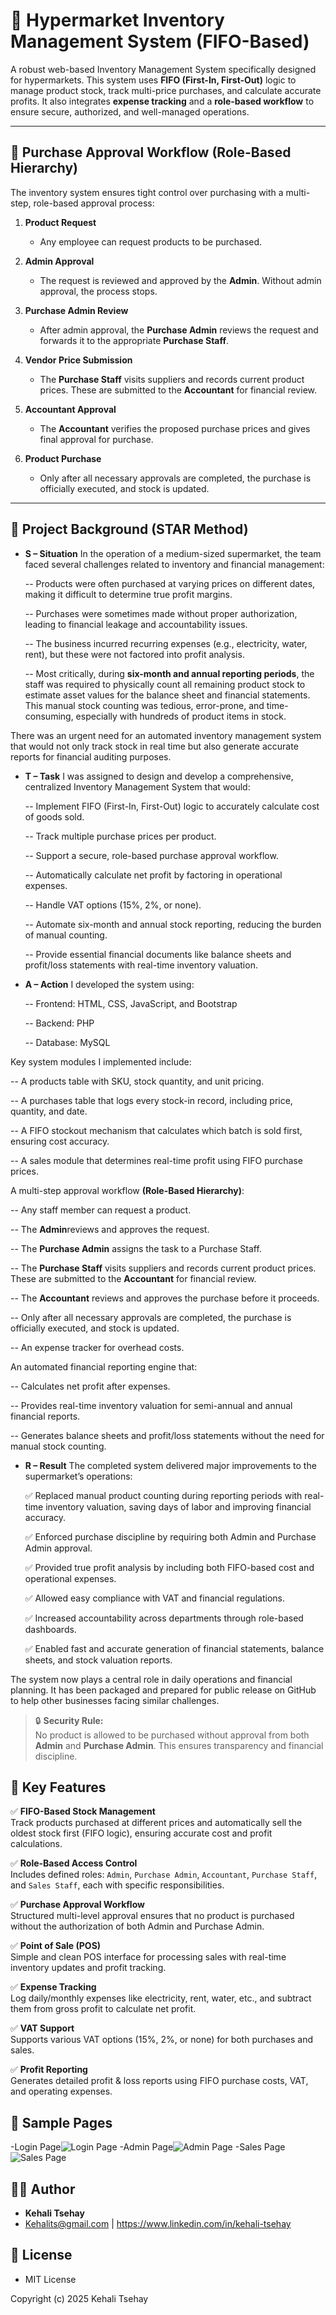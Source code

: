 # 🛒 Hypermarket Inventory Management System (FIFO-Based)

A robust web-based Inventory Management System specifically designed for hypermarkets. This system uses **FIFO (First-In, First-Out)** logic to manage product stock, track multi-price purchases, and calculate accurate profits. It also integrates **expense tracking** and a **role-based workflow** to ensure secure, authorized, and well-managed operations.

---

## 📌 Purchase Approval Workflow (Role-Based Hierarchy)

The inventory system ensures tight control over purchasing with a multi-step, role-based approval process:

1. **Product Request**
   - Any employee can request products to be purchased.

2. **Admin Approval**
   - The request is reviewed and approved by the **Admin**. Without admin approval, the process stops.

3. **Purchase Admin Review**
   - After admin approval, the **Purchase Admin** reviews the request and forwards it to the appropriate **Purchase Staff**.

4. **Vendor Price Submission**
   - The **Purchase Staff** visits suppliers and records current product prices. These are submitted to the **Accountant** for financial review.

5. **Accountant Approval**
   - The **Accountant** verifies the proposed purchase prices and gives final approval for purchase.

6. **Product Purchase**
   - Only after all necessary approvals are completed, the purchase is officially executed, and stock is updated.

---

## 📘 Project Background (STAR Method)
- **S – Situation**
In the operation of a medium-sized supermarket, the team faced several challenges related to inventory and financial management:

  -- Products were often purchased at varying prices on different dates, making it difficult to determine true profit margins.

  -- Purchases were sometimes made without proper authorization, leading to financial leakage and accountability issues.

  -- The business incurred recurring expenses (e.g., electricity, water, rent), but these were not factored into profit analysis.
  
  -- Most critically, during **six-month and annual reporting periods**, the staff was required to physically count all remaining product stock to estimate asset values for the balance sheet and financial statements. This manual stock counting was tedious, error-prone, and time-consuming, especially with hundreds of product items in stock.

There was an urgent need for an automated inventory management system that would not only track stock in real time but also generate accurate reports for financial auditing purposes.

- **T – Task**
I was assigned to design and develop a comprehensive, centralized Inventory Management System that would:

  -- Implement FIFO (First-In, First-Out) logic to accurately calculate cost of goods sold.
  
  -- Track multiple purchase prices per product.
  
  -- Support a secure, role-based purchase approval workflow.
  
  -- Automatically calculate net profit by factoring in operational expenses.
  
  -- Handle VAT options (15%, 2%, or none).
  
  -- Automate six-month and annual stock reporting, reducing the burden of manual counting.
  
  -- Provide essential financial documents like balance sheets and profit/loss statements with real-time inventory valuation.

- **A – Action**
I developed the system using:

  -- Frontend: HTML, CSS, JavaScript, and Bootstrap
  
  -- Backend: PHP
  
  -- Database: MySQL

Key system modules I implemented include:

  -- A products table with SKU, stock quantity, and unit pricing.
  
  -- A purchases table that logs every stock-in record, including price, quantity, and date.
  
  -- A FIFO stockout mechanism that calculates which batch is sold first, ensuring cost accuracy.
  
  -- A sales module that determines real-time profit using FIFO purchase prices.
  
A multi-step approval workflow **(Role-Based Hierarchy)**:

  -- Any staff member can request a product.
  
  -- The **Admin**reviews and approves the request.
  
  -- The **Purchase Admin** assigns the task to a Purchase Staff.
  
  -- The **Purchase Staff** visits suppliers and records current product prices. These are submitted to the **Accountant** for financial review.
  
  -- The **Accountant** reviews and approves the purchase before it proceeds.
  
  -- Only after all necessary approvals are completed, the purchase is officially executed, and stock is updated.
  
  -- An expense tracker for overhead costs.

An automated financial reporting engine that:

  -- Calculates net profit after expenses.
  
  -- Provides real-time inventory valuation for semi-annual and annual financial reports.
  
  -- Generates balance sheets and profit/loss statements without the need for manual stock counting.

- **R – Result**
The completed system delivered major improvements to the supermarket’s operations:

  ✅ Replaced manual product counting during reporting periods with real-time inventory valuation, saving days of labor and improving financial accuracy.
  
  ✅ Enforced purchase discipline by requiring both Admin and Purchase Admin approval.
  
  ✅ Provided true profit analysis by including both FIFO-based cost and operational expenses.
  
  ✅ Allowed easy compliance with VAT and financial regulations.
  
  ✅ Increased accountability across departments through role-based dashboards.
  
  ✅ Enabled fast and accurate generation of financial statements, balance sheets, and stock valuation reports.

The system now plays a central role in daily operations and financial planning. It has been packaged and prepared for public release on GitHub to help other businesses facing similar challenges.

> 🔒 **Security Rule:**  
> No product is allowed to be purchased without approval from both **Admin** and **Purchase Admin**. This ensures transparency and financial discipline.

## 🚀 Key Features

✅ **FIFO-Based Stock Management**  
Track products purchased at different prices and automatically sell the oldest stock first (FIFO logic), ensuring accurate cost and profit calculations.

✅ **Role-Based Access Control**  
Includes defined roles: `Admin`, `Purchase Admin`, `Accountant`, `Purchase Staff`, and `Sales Staff`, each with specific responsibilities.

✅ **Purchase Approval Workflow**  
Structured multi-level approval ensures that no product is purchased without the authorization of both Admin and Purchase Admin.

✅ **Point of Sale (POS)**  
Simple and clean POS interface for processing sales with real-time inventory updates and profit tracking.

✅ **Expense Tracking**  
Log daily/monthly expenses like electricity, rent, water, etc., and subtract them from gross profit to calculate net profit.

✅ **VAT Support**  
Supports various VAT options (15%, 2%, or none) for both purchases and sales.

✅ **Profit Reporting**  
Generates detailed profit & loss reports using FIFO purchase costs, VAT, and operating expenses.
## 📸 Sample Pages
-Login Page![Login Page](sample-images/login-page.PNG)
-Admin Page![Admin Page](sample-images/admin-page.PNG)
-Sales Page![Sales Page](sample-images/sales-page.PNG)

## 👨‍💼 Author
- **Kehali Tsehay**
- Kehalits@gmail.com | https://www.linkedin.com/in/kehali-tsehay
 
## 📃 License
- MIT License

Copyright (c) 2025 Kehali Tsehay
